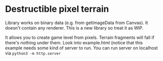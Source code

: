 Destructible pixel terrain
===

Library works on binary data (e.g. from getImageData from Canvas). It doesn't contain any renderer. This is a new library so treat it as WIP.

It allows you to create game level from pixels. Terrain fragments will fall if there's nothing under them. Look into example.html (notice that this example needs some kind of server to run. You can run server on localhost via `python3 -m http.server`

